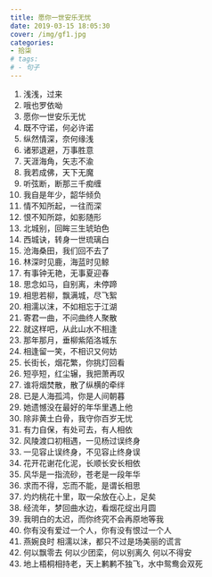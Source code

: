 ```yaml
---
title: 愿你一世安乐无忧
date: 2019-03-15 18:05:30
cover: /img/gf1.jpg
categories: 
- 拾柒
# tags:
# - 句子
---
```


1. 浅浅，过来
1. 哦也罗依呦
1. 愿你一世安乐无忧
1. 既不守诺，何必许诺
1. 纵然情深，奈何缘浅
1. 诸邪退避，万事胜意
1. 天涯海角，矢志不渝
1. 我若成佛，天下无魔
1. 听弦断，断那三千痴缠
1. 我自是年少，韶华倾负
1. 情不知所起，一往而深
1. 恨不知所踪，如影随形
1. 北城别，回眸三生琥珀色
1. 西城诀，转身一世琉璃白
1. 沧海桑田，我们回不去了
1. 林深时见鹿，海蓝时见鲸
1. 有事钟无艳，无事夏迎春
1. 思念如马，自别离，未停蹄
1. 相思若柳，飘满城，尽飞絮
1. 相濡以沫，不如相忘于江湖
1. 寄君一曲，不问曲终人聚散
1. 就这样吧，从此山水不相逢
1. 那年那月，垂柳紫陌洛城东
1. 相逢留一笑，不相识又何妨
1. 长街长，烟花繁，你挑灯回看
1. 短亭短，红尘辗，我把萧再叹
1. 谁将烟焚散，散了纵横的牵绊
1. 已是人海孤鸿，你是人间朝暮
1. 她遗憾没在最好的年华里遇上他
1. 除非黄土白骨，我守你百岁无忧
1. 有力自保，有处可去，有人相依
1. 风陵渡口初相遇，一见杨过误终身
1. 一见容止误终身，不见容止终身误
1. 花开花谢花化泥，长顺长安长相依
1. 风华是一指流砂，苍老是一段年华
1. 求而不得，忘而不能，是谓长相思
1. 灼灼桃花十里，取一朵放在心上，足矣
1. 经流年，梦回曲水边，看烟花绽出月圆
1. 我明白的太迟，而你终究不会再原地等我
1. 你有没有爱过一个人，你有没有恨过一个人
1. 燕婉良时 相濡以沫，都只不过是场美丽的谎言
1. 何以飘零去 何以少团栾，何以别离久 何以不得安
1. 地上梧桐相持老，天上鹣鹣不独飞，水中鸳鸯会双死
